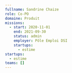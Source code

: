 ```yaml
---
fullname: Sandrine Chaize
role: Co-PO
domaine: Produit
missions:
  - start: 2020-11-01
    end: 2021-09-30
    status: admin
    employer: Pôle Emploi DSI
    startups:
      - estime
startups:
  - estime
teams: []
---
```

